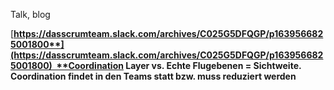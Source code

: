 Talk, blog

[**https://dasscrumteam.slack.com/archives/C025G5DFQGP/p1639566825001800**](https://dasscrumteam.slack.com/archives/C025G5DFQGP/p1639566825001800)  **Coordination Layer vs. Echte Flugebenen = Sichtweite. Coordination findet in den Teams statt bzw. muss reduziert werden**